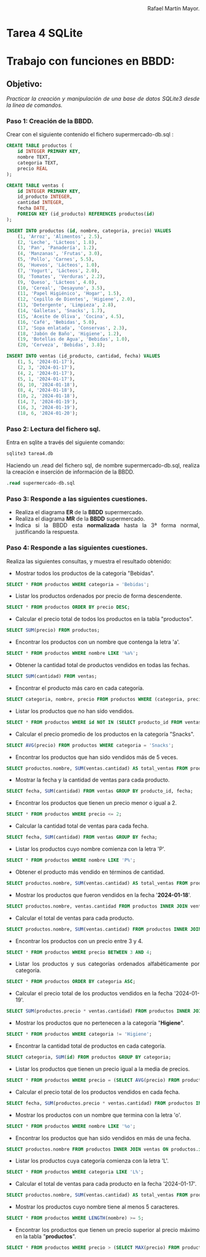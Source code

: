 <div align="justify">

<div align="right">
Rafael Martín Mayor.
</div>

# Tarea 4 SQLite

# Trabajo con funciones en BBDD:

## Objetivo:

*Practicar la creación y manipulación de una base de datos SQLite3 desde la línea de comandos.*

### **Paso 1: Creación de la BBDD.**

Crear con el siguiente contenido el fichero supermercado-db.sql :

```sql
CREATE TABLE productos (
    id INTEGER PRIMARY KEY,
    nombre TEXT,
    categoria TEXT,
    precio REAL
);

CREATE TABLE ventas (
    id INTEGER PRIMARY KEY,
    id_producto INTEGER,
    cantidad INTEGER,
    fecha DATE,
    FOREIGN KEY (id_producto) REFERENCES productos(id)
);

INSERT INTO productos (id, nombre, categoria, precio) VALUES 
    (1, 'Arroz', 'Alimentos', 2.5),
    (2, 'Leche', 'Lácteos', 1.8),
    (3, 'Pan', 'Panadería', 1.2),
    (4, 'Manzanas', 'Frutas', 3.0),
    (5, 'Pollo', 'Carnes', 5.5),
    (6, 'Huevos', 'Lácteos', 1.0),
    (7, 'Yogurt', 'Lácteos', 2.0),
    (8, 'Tomates', 'Verduras', 2.2),
    (9, 'Queso', 'Lácteos', 4.0),
    (10, 'Cereal', 'Desayuno', 3.5),
    (11, 'Papel Higiénico', 'Hogar', 1.5),
    (12, 'Cepillo de Dientes', 'Higiene', 2.0),
    (13, 'Detergente', 'Limpieza', 2.8),
    (14, 'Galletas', 'Snacks', 1.7),
    (15, 'Aceite de Oliva', 'Cocina', 4.5),
    (16, 'Café', 'Bebidas', 5.0),
    (17, 'Sopa enlatada', 'Conservas', 2.3),
    (18, 'Jabón de Baño', 'Higiene', 1.2),
    (19, 'Botellas de Agua', 'Bebidas', 1.0),
    (20, 'Cerveza', 'Bebidas', 3.8);

INSERT INTO ventas (id_producto, cantidad, fecha) VALUES 
    (1, 5, '2024-01-17'),
    (2, 3, '2024-01-17'),
    (4, 2, '2024-01-17'),
    (5, 1, '2024-01-17'),
    (6, 10, '2024-01-18'),
    (8, 4, '2024-01-18'),
    (10, 2, '2024-01-18'),
    (14, 7, '2024-01-19'),
    (16, 3, '2024-01-19'),
    (18, 6, '2024-01-20');
```

### **Paso 2: Lectura del fichero sql.**

Entra en sqlite a través del siguiente comando:

```sql
sqlite3 tarea4.db
```

Haciendo un .read del fichero sql, de nombre supermercado-db.sql, realiza la creación e inserción de información de la BBDD.

```sql
.read supermercado-db.sql
```

### **Paso 3: Responde a las siguientes cuestiones.**

- Realiza el diagrama __ER__ de la __BBDD__ supermercado.
- Realiza el diagrama __MR__ de la __BBDD__ supermercado.
- Indica si la BBDD esta __normalizada__ hasta la 3ª forma normal, justificando la respuesta.

### **Paso 4: Responde a las siguientes cuestiones.**
Realiza las siguientes consultas, y muestra el resultado obtenido:

- Mostrar todos los productos de la categoría "Bebidas".

```sql
SELECT * FROM productos WHERE categoria = 'Bebidas';
```

- Listar los productos ordenados por precio de forma descendente.

```sql
SELECT * FROM productos ORDER BY precio DESC;
```

- Calcular el precio total de todos los productos en la tabla "productos".

```sql
SELECT SUM(precio) FROM productos;
```

- Encontrar los productos con un nombre que contenga la letra 'a'.

```sql
SELECT * FROM productos WHERE nombre LIKE '%a%';
```


- Obtener la cantidad total de productos vendidos en todas las fechas.

```sql
SELECT SUM(cantidad) FROM ventas;
```


- Encontrar el producto más caro en cada categoría.

```sql
SELECT categoria, nombre, precio FROM productos WHERE (categoria, precio) IN (SELECT categoria, MAX(precio) FROM productos GROUP BY categoria);
```


- Listar los productos que no han sido vendidos.

```sql
SELECT * FROM productos WHERE id NOT IN (SELECT producto_id FROM ventas);
```


- Calcular el precio promedio de los productos en la categoría "Snacks".

```sql
SELECT AVG(precio) FROM productos WHERE categoria = 'Snacks';
```


- Encontrar los productos que han sido vendidos más de 5 veces.

```sql
SELECT productos.nombre, SUM(ventas.cantidad) AS total_ventas FROM productos INNER JOIN ventas ON productos.id = ventas.producto_id GROUP BY productos.id HAVING SUM(ventas.cantidad) > 5;
```


- Mostrar la fecha y la cantidad de ventas para cada producto.

```sql
SELECT fecha, SUM(cantidad) FROM ventas GROUP BY producto_id, fecha;
```


- Encontrar los productos que tienen un precio menor o igual a 2.

```sql
SELECT * FROM productos WHERE precio <= 2;
```


- Calcular la cantidad total de ventas para cada fecha.

```sql
SELECT fecha, SUM(cantidad) FROM ventas GROUP BY fecha;
```


- Listar los productos cuyo nombre comienza con la letra 'P'.

```sql
SELECT * FROM productos WHERE nombre LIKE 'P%';
```


- Obtener el producto más vendido en términos de cantidad.

```sql
SELECT productos.nombre, SUM(ventas.cantidad) AS total_ventas FROM productos INNER JOIN ventas ON productos.id = ventas.producto_id GROUP BY productos.id ORDER BY total_ventas DESC LIMIT 1;
```


- Mostrar los productos que fueron vendidos en la fecha '__2024-01-18__'.

```sql
SELECT productos.nombre, ventas.cantidad FROM productos INNER JOIN ventas ON productos.id = ventas.producto_id WHERE ventas.fecha = '2024-01-18';
```


- Calcular el total de ventas para cada producto.

```sql
SELECT productos.nombre, SUM(ventas.cantidad) FROM productos INNER JOIN ventas ON productos.id = ventas.producto_id GROUP BY productos.id;
```


- Encontrar los productos con un precio entre 3 y 4.

```sql
SELECT * FROM productos WHERE precio BETWEEN 3 AND 4;
```


- Listar los productos y sus categorías ordenados alfabéticamente por categoría.

```sql
SELECT * FROM productos ORDER BY categoria ASC;
```


- Calcular el precio total de los productos vendidos en la fecha '2024-01-19'.

```sql
SELECT SUM(productos.precio * ventas.cantidad) FROM productos INNER JOIN ventas ON productos.id = ventas.producto_id WHERE ventas.fecha = '2024-01-19';
```


- Mostrar los productos que no pertenecen a la categoría "__Higiene__".

```sql
SELECT * FROM productos WHERE categoria != 'Higiene';
```


- Encontrar la cantidad total de productos en cada categoría.

```sql
SELECT categoria, SUM(id) FROM productos GROUP BY categoria;
```


- Listar los productos que tienen un precio igual a la media de precios.

```sql
SELECT * FROM productos WHERE precio = (SELECT AVG(precio) FROM productos);
```


- Calcular el precio total de los productos vendidos en cada fecha.

```sql
SELECT fecha, SUM(productos.precio * ventas.cantidad) FROM productos INNER JOIN ventas ON productos.id = ventas.producto_id GROUP BY fecha;
```


- Mostrar los productos con un nombre que termina con la letra 'o'.

```sql
SELECT * FROM productos WHERE nombre LIKE '%o';
```


- Encontrar los productos que han sido vendidos en más de una fecha.

```sql
SELECT productos.nombre FROM productos INNER JOIN ventas ON productos.id = ventas.producto_id GROUP BY productos.id HAVING COUNT(DISTINCT ventas.fecha) > 1;
```


- Listar los productos cuya categoría comienza con la letra 'L'.

```sql
SELECT * FROM productos WHERE categoria LIKE 'L%';
```


- Calcular el total de ventas para cada producto en la fecha '2024-01-17'.

```sql
SELECT productos.nombre, SUM(ventas.cantidad) AS total_ventas FROM productos INNER JOIN ventas ON productos.id = ventas.producto_id WHERE ventas.fecha = '2024-01-17' GROUP BY productos.id;
```


- Mostrar los productos cuyo nombre tiene al menos 5 caracteres.

```sql
SELECT * FROM productos WHERE LENGTH(nombre) >= 5;
```


- Encontrar los productos que tienen un precio superior al precio máximo en la tabla "__productos__".

```sql
SELECT * FROM productos WHERE precio > (SELECT MAX(precio) FROM productos);
```

</div>